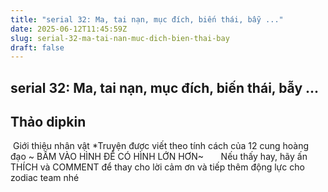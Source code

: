```yaml
---
title: "serial 32: Ma, tai nạn, mục đích, biến thái, bẫy ..."
date: 2025-06-12T11:45:59Z
slug: serial-32-ma-tai-nan-muc-dich-bien-thai-bay
draft: false
---
```


## serial 32: Ma, tai nạn, mục đích, biến thái, bẫy ...

## Thảo dipkin

​ ​Giới thiệu nhân vật
*Truyện được viết theo tính cách của 12 cung hoàng đạo 
~ BẤM VÀO HÌNH ĐỂ CÓ HÌNH LỚN HƠN~
 ​ ​ ​ ​​​​​​​​​​​​​​​ ​ ​ ​Nếu thấy hay, hãy ấn ​THÍCH​ và ​COMMENT​ để thay cho lời cảm ơn và tiếp thêm động lực cho zodiac team nhé​​